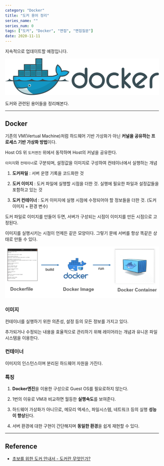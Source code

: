```yaml
---
category: "Docker"
title: "도커 용어 정리"
series_name: ""
series_num: 0
tags: ["도커", "Docker", "면접", "면접질문"]
date: 2020-11-11
---
```


<span class="em red">지속적으로 업데이트할 예정입니다.</span>

![](../img/logo/docker.png)

도커와 관련된 용어들을 정리해본다.

***

## Docker

기존의 VM(Vertual Machine)처럼 하드웨어 기반 가상화가 아닌 **커널을 공유하는 프로세스 기반 가상화 방법**이다.

Host OS 위 `도커엔진` 위에서 동작하며 Host의 커널을 공유한다.

`이미지`와 `컨테이너`로 구분되며, 설정값을 이미지로 구성하여 컨테이너에서 실행하는 개념

1. **도커파일** : 서버 운영 기록을 코드화한 것

2. **도커 이미지** : 도커 파일에 실행할 시점을 더한 것. 실행에 필요한 파일과 설정값들을 포함하고 있는 것

3. **도커 컨테이너** : 도커 이미지에 실행 시점에 수정되어야 할 정보들을 더한 것. (도커이미지 + 환경 변수)

도커 파일로 이미지를 만들어 두면, 서버가 구성되는 시점이 이미지를 만든 시점으로 고정된다.
 
이미지를 실행시키는 시점이 언제든 같은 모양이다. 그렇기 문에 서버를 항상 똑같은 상태로 만들 수 있다.

![](../img/docker-flow.png)

### 이미지

컨테이너를 실행하기 위한 의존성, 설정 등의 모든 정보를 가지고 있다.

추가되거나 수정되는 내용을 효율적으로 관리하기 위해 레이어라는 개념과 유니온 파일 시스템을 이용한다.

### 컨테이너

이미지의 인스턴스이며 분리된 하드웨어 자원을 가진다.

### 특징

1. **Docker엔진**을 이용한 구성으로 Guest OS를 필요로하지 않는다.

2. 1번의 이유로 VM과 비교하면 월등한 **실행속도**를 보여준다.

3. 하드웨어 가상화가 아니므로, 메모리 엑세스, 파일시스템, 네트워크 등의 실행 **성능이 향상**된다.

4. 서버 환경에 대한 구현이 간단해지며 **동일한 환경**을 쉽게 재현할 수 있다.

*** 

## Reference

* [초보를 위한 도커 안내서 - 도커란 무엇인가?](https://subicura.com/2017/01/19/docker-guide-for-beginners-1.html)
